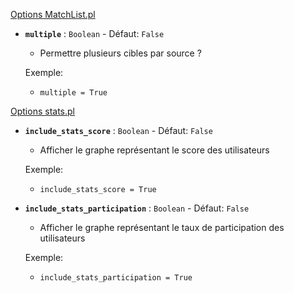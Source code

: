 [Options MatchList.pl](https://pl-preprod.u-pem.fr/filebrowser/option?name=test_pl&path=Yggdrasil/AAAA/Antonin/modules/Statistics/activities/MatchListSurvey.pl)

-  **`multiple`** : `Boolean`   -   Défaut: `False`

    - Permettre plusieurs cibles par source ?

    Exemple:

    - ```multiple = True```

[Options stats.pl](https://pl-preprod.u-pem.fr/filebrowser/option?name=test_pl&path=Yggdrasil/AAAA/Antonin/modules/Statistics/stats.pl)

-  **`include_stats_score`** : `Boolean`   -   Défaut: `False`

    - Afficher le graphe représentant le score des utilisateurs

    Exemple:

    - ```include_stats_score = True```

-  **`include_stats_participation`** : `Boolean`   -   Défaut: `False`

    - Afficher le graphe représentant le taux de participation des utilisateurs

    Exemple:

    - ```include_stats_participation = True```